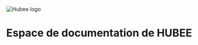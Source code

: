 ![Hubee logo](https://apirecettenhube.imfr.cgi.com/authenticationendpoint/images/logo_hubee.png)

# Espace de documentation de HUBEE

